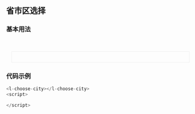 ## 省市区选择

### 基本用法
<br>

<div style="padding: 1em; margin: 1em; border: 1px solid #eee;">
    <l-choose-city></l-choose-city>
</div>

### 代码示例
<script>

</script>

```js
<l-choose-city></l-choose-city>
<script>

</script>
```